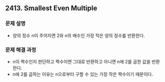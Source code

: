 ## 2413. Smallest Even Multiple
### 문제 설명
- 양의 정수 n이 주어지면 2와 n의 배수인 가장 작은 양의 정수를 반환한다.
​
### 문제 해결 과정
- n이 짝수인지 판단하고 짝수이면 그대로 반환하고 아니면 n에 2를 곱한 값을 반환한다.
- n에 2를 곱하는 이유는 n으로부터 구할 수 있는 가장 작은 짝수이기 때문이다.
